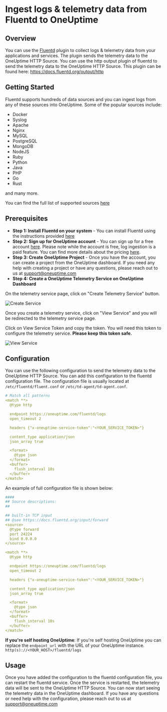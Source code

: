 # Ingest logs & telemetry data from Fluentd to OneUptime

## Overview

You can use the [Fluentd](https://www.fluentd.org/) plugin to collect logs & telemetry data from your applications and services. The plugin sends the telemetry data to the OneUptime HTTP Source. You can use the http output plugin of fluentd to send the telemetry data to the OneUptime HTTP Source. This plugin can be found here: https://docs.fluentd.org/output/http

## Getting Started

Fluentd supports hundreds of data sources and you can ingest logs from any of these sources into OneUptime. Some of the popular sources include:

- Docker
- Syslog
- Apache
- Nginx
- MySQL
- PostgreSQL
- MongoDB
- NodeJS
- Ruby
- Python
- Java
- PHP
- Go
- Rust 

and many more. 

You can find the full list of supported sources [here](https://www.fluentd.org/datasources)

## Prerequisites

- **Step 1: Install Fluentd on your system** - You can install Fluentd using the instructions provided [here](https://docs.fluentd.org/installation)
- **Step 2: Sign up for OneUptime account** -  You can sign up for a free account [here](https://oneuptime.com). Please note while the account is free, log ingestion is a paid feature. You can find more details about the pricing [here](https://oneuptime.com/pricing).
- **Step 3: Create OneUptime Project** - Once you have the account, you can create a project from the OneUptime dashboard. If you need any help with creating a project or have any questions, please reach out to us at support@oneuptime.com
- **Step 4: Create a OneUptime Telemetry Service on OneUptime Dashboard** 

On the telemetry service page, click on "Create Telemetry Service" button.

![Create Service](/Docs/Telemetry/Images/CreateService.png)

Once you create a telemetry service, click on "View Service" and you will be redirected to the telemetry service page.

Click on View Service Token and copy the token. You will need this token to configure the telemetry service. **Please keep this token safe.**

![View Service](/Docs/Telemetry/Images/ViewServiceToken.png)


## Configuration

You can use the following configuration to send the telemetry data to the OneUptime HTTP Source. You can add this configuration to the fluentd configuration file. The configuration file is usually located at `/etc/fluentd/fluent.conf` or `/etc/td-agent/td-agent.conf`. 

```yaml
# Match all patterns 
<match **>
  @type http

  endpoint https://oneuptime.com/fluentd/logs
  open_timeout 2

  headers {"x-oneuptime-service-token":"<YOUR_SERVICE_TOKEN>"}

  content_type application/json
  json_array true

  <format>
    @type json
  </format>
  <buffer>
    flush_interval 10s
  </buffer>
</match>
```


An example of full configuration file is shown below:

```yaml
####
## Source descriptions:
##

## built-in TCP input
## @see https://docs.fluentd.org/input/forward
<source>
  @type forward
  port 24224
  bind 0.0.0.0
</source>

<match **>
  @type http

  endpoint https://oneuptime.com/fluentd/logs
  open_timeout 2

  headers {"x-oneuptime-service-token":"<YOUR_SERVICE_TOKEN>"}

  content_type application/json
  json_array true

  <format>
    @type json
  </format>
  <buffer>
    flush_interval 10s
  </buffer>
</match>
```

**If you're self hosting OneUptime**: If you're self hosting OneUptime you can replace the `endpoint_url` with the URL of your OneUptime instance. `http(s)://<YOUR_HOST>/fluentd/logs`

## Usage

Once you have added the configuration to the fluentd configuration file, you can restart the fluentd service. Once the service is restarted, the telemetry data will be sent to the OneUptime HTTP Source. You can now start seeing the telemetry data in the OneUptime dashboard. If you have any questions or need help with the configuration, please reach out to us at support@oneuptime.com
